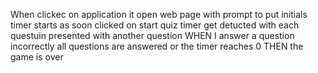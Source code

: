 When clickec on application it open web page with prompt to put initials
timer starts as soon clicked on start quiz
timer get detucted with each questuin
presented with another question
WHEN I answer a question incorrectly
all questions are answered or the timer reaches 0
THEN the game is over